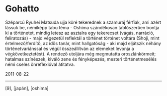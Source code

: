 # Gohatto

Széparcú Ryuhei Matsuda ujja köré tekerednek a szamuráj férfiak, ami azért lássuk be, némiképp tabu téma - Oshima szándékosan tablószerűen bontja ki a történetet, mindig letesz az asztalra egy tekerecset (vágás, narráció, feliratozás) - majd végezetül reflektál a történet történet voltára (Shoji, mint értelmező/ferdítő, az idős tanár, mint hallgatóság - aki majd eljátszik néhány történetvariánssal és végül összeállítván az elemeket levonja a végkövetkeztetést). A rendező utoljára még megmutatta oroszlánkörmeit; hatalmas színészek, kiváló zene és fényképezés, mesteri történetmesélés némi cseles önreflexióval átitatva.

2011-08-22 

----

[9], [japán], [oshima]
